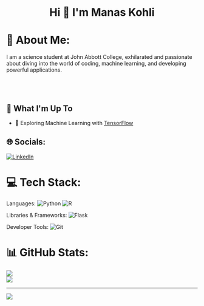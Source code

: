 <h1 align="center">Hi 👋 I'm Manas Kohli</h1>

# 💫 About Me:
I am a science student at John Abbott College, exhilarated and passionate about diving into the world of coding, machine learning, and developing powerful applications.<br><br><br><br>

## 🚀 What I'm Up To
- 🤖 Exploring Machine Learning with [TensorFlow](https://www.tensorflow.org/)


## 🌐 Socials:
[![LinkedIn](https://img.shields.io/badge/LinkedIn-%230077B5.svg?logo=linkedin&logoColor=white)](https://linkedin.com/in/manas-kohli) 

# 💻 Tech Stack:
Languages:
![Python](https://img.shields.io/badge/python-3670A0?style=for-the-badge&logo=python&logoColor=ffdd54) 
![R](https://img.shields.io/badge/r-%23276DC3.svg?style=for-the-badge&logo=r&logoColor=white) 

Libraries & Frameworks:
![Flask](https://img.shields.io/badge/flask-%23000.svg?style=for-the-badge&logo=flask&logoColor=white)

Developer Tools:
![Git](https://img.shields.io/badge/git-%23F05033.svg?style=for-the-badge&logo=git&logoColor=white)
# 📊 GitHub Stats:
![](https://github-readme-stats.vercel.app/api?username=ManasKohli&theme=tokyonight&hide_border=false&include_all_commits=true&count_private=true)<br/>
![](https://github-readme-streak-stats.herokuapp.com/?user=ManasKohli&theme=tokyonight&hide_border=false)<br/>

---
[![](https://visitcount.itsvg.in/api?id=ManasKohli&icon=0&color=0)](https://visitcount.itsvg.in)

<!-- Proudly created with GPRM ( https://gprm.itsvg.in ) -->



